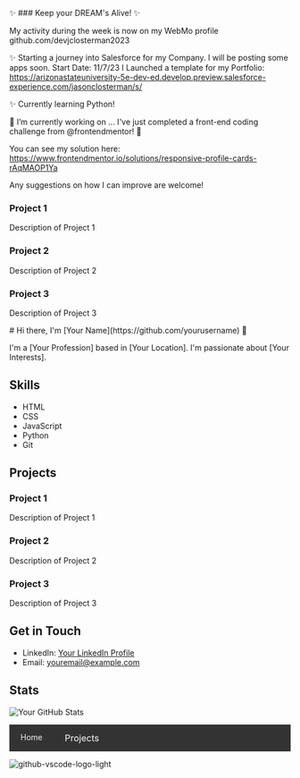 ✨ ### Keep your DREAM's Alive! ✨

My activity during the week is now on my WebMo profile github.com/devjclosterman2023


✨ Starting a journey into Salesforce for my Company. I will be posting some apps soon. Start Date: 11/7/23
I Launched a template for my Portfolio: https://arizonastateuniversity-5e-dev-ed.develop.preview.salesforce-experience.com/jasonclosterman/s/

✨ Currently learning Python!

 🔭 I’m currently working on ...
I've just completed a front-end coding challenge from @frontendmentor! 🎉

You can see my solution here: https://www.frontendmentor.io/solutions/responsive-profile-cards-rAqMAOP1Ya

Any suggestions on how I can improve are welcome!




<div class="grid-container">
  <div class="grid-item">
    <h3>Project 1</h3>
    <p>Description of Project 1</p>
  </div>
  <div class="grid-item">
    <h3>Project 2</h3>
    <p>Description of Project 2</p>
  </div>
  <div class="grid-item">
    <h3>Project 3</h3>
    <p>Description of Project 3</p>
  </div>
</div>
# Hi there, I'm [Your Name](https://github.com/yourusername) 👋

I'm a [Your Profession] based in [Your Location]. I'm passionate about [Your Interests]. 

## Skills
- HTML
- CSS
- JavaScript
- Python
- Git

## Projects
### Project 1
Description of Project 1

### Project 2
Description of Project 2

### Project 3
Description of Project 3

## Get in Touch
- LinkedIn: [Your LinkedIn Profile](https://www.linkedin.com/in/yourprofile/)
- Email: youremail@example.com

## Stats
![Your GitHub Stats](https://github-readme-stats.vercel.app/api?username=yourusername&show_icons=true&theme=dark)

<style>
/* Navbar styling */
.navbar {
  overflow: hidden;
  background-color: #333;
}

.navbar a {
  float: left;
  display: block;
  color: #f2f2f2;
  text-align: center;
  padding: 14px 20px;
  text-decoration: none;
}

.navbar a:hover {
  background-color: #ddd;
  color: black;
}

.dropdown {
  float: left;
  overflow: hidden;
}

.dropdown .dropbtn {
  font-size: 16px;  
  border: none;
  outline: none;
  color: white;
  padding: 14px 20px;
  background-color: inherit;
  font-family: inherit;
  margin: 0;
}

.dropdown-content {
  display: none;
  position: absolute;
  background-color: #f9f9f9;
  min-width: 160px;
  box-shadow: 0px 8px 16px 0px rgba(0,0,0,0.2);
  z-index: 1;
}

.dropdown-content a {
  float: none;
  color: black;
  padding: 12px 16px;
  text-decoration: none;
  display: block;
  text-align: left;
}

.dropdown-content a:hover {
  background-color: #ddd;
}

.dropdown:hover .dropdown-content {
  display: block;
}
</style>

<!-- Navbar -->
<div class="navbar">
  <a href="#home">Home</a>
  <div class="dropdown">
    <button class="dropbtn">Projects 
      <i class="fa fa-caret-down"></i>
    </button>
    <div class="dropdown-content">
      <a href="#project1">Project 1</a>
      <a href="#project2">Project 2</a>
      <a href="#project3">Project 3</a>
    </div>
  </div> 
</div>

<!--
**devjclosterman/devjclosterman** is a ✨ _special_ ✨ repository because its `README.md` (this file) appears on your GitHub profile.

Here are some ideas to get you started:

- 🔭 I’m currently working on ...

- 🌱 I’m currently learning ...
- 👯 I’m looking to collaborate on ...
- 🤔 I’m looking for help with ...
- 💬 Ask me about ...
- 📫 How to reach me: ...
- 😄 Pronouns: ...
- ⚡ Fun fact: ...
-->
![github-vscode-logo-light](https://github.com/devjclosterman/devjclosterman/assets/129931920/a7b6d6de-f229-4f12-8051-4d97f3fd4364)
